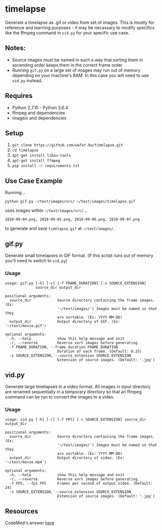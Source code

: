 # timelapse
Generate a timelapse as .gif or video from set of images. This is mostly for reference and learning purposes - it may be necassary to modify specifics like the ffmpeg command in `vid.py` for your specific use case.

## Notes:
* Source images must be named in such a way that sorting them in ascending order keeps them in the correct frame order.
* Running `gif.py` on a large set of images may run out of memory depending on your machine's RAM. In this case you will need to use `vid.py` instead.

## Requires
* Python 2.7.15 - Python 3.6.4
* ffmpeg and dependencies
* imageio and dependencies

## Setup
1. `git clone https://github.com/wafer-bw/timelapse.git`
2. `cd timelapse`
3. `apt-get install libav-tools`
4. `apt-get install ffmpeg`
5. `pip install -r requirements.txt`

## Use Case Example
Running...
```
python gif.py ~/test/images/src/ ~/test/images/timelapse.gif
```
uses images within `~/test/images/src/`...
```
2018-09-04.png, 2018-09-05.png, 2018-09-06.png, 2018-09-07.png
```
to generate and save `timelapse.gif` at `~/test/images/`.

## gif.py
Generate small timelapses in GIF format. (If this script runs out of memory you'll need to switch to `vid.py`)

### Usage
```
usage: gif.py [-h] [-r] [-f FRAME_DURATION] [-s SOURCE_EXTENSION]
              source_dir output_dir

positional arguments:
  source_dir            Source directory containing the frame images. (Ex:
                        '~/test/images/') Images must be named so that they
                        are sortable. (Ex: YYYY-MM-DD)
  output_dir            Output directory of GIF. (Ex: '~/test/movie.gif')

optional arguments:
  -h, --help            show this help message and exit
  -r, --reverse         Reverse sort images before generating.
  -f FRAME_DURATION, --frame_duration FRAME_DURATION
                        Duration of each frame. (Default: 0.25)
  -s SOURCE_EXTENSION, --source_extension SOURCE_EXTENSION
                        Extension of source images. (Default: '.jpg')
```

## vid.py
Generate large timelapses in a video format.
All images in input directory are renamed sequentially in a temporary directory so that an ffmpeg command can be run to convert the images to a video.

### Usage
```
usage: vid.py [-h] [-r] [-f FPS] [-s SOURCE_EXTENSION] source_dir output_dir

positional arguments:
  source_dir            Source directory containing the frame images. (Ex:
                        '~/test/images/') Images must be named so that they
                        are sortable. (Ex: YYYY-MM-DD)
  output_dir            Output directory of video. (Ex: '~/test/movie.mp4')

optional arguments:
  -h, --help            show this help message and exit
  -r, --reverse         Reverse sort images before generating.
  -f FPS, --fps FPS     Frames per second of output video. (Default: 24)
  -s SOURCE_EXTENSION, --source_extension SOURCE_EXTENSION
                        Extension of source images. (Default: '.jpg')
```

## Resources
CodeMed's answer [here](https://stackoverflow.com/questions/11004137/re-sampling-h264-video-to-reduce-frame-rate-while-maintaining-high-image-quality)
